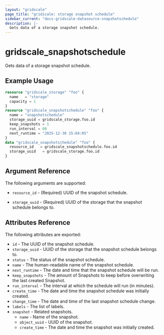 ```yaml
---
layout: "gridscale"
page_title: "gridscale: storage snapshot schedule"
sidebar_current: "docs-gridscale-datasource-snapshotschedule"
description: |-
  Gets data of a storage snapshot schedule.
---
```


# gridscale_snapshotschedule

Gets data of a storage snapshot schedule.

## Example Usage

```terraform
resource "gridscale_storage" "foo" {
  name   = "storage"
  capacity = 1
}
resource "gridscale_snapshotschedule" "foo" {
  name = "snapshotschedule"
  storage_uuid = gridscale_storage.foo.id
  keep_snapshots = 1
  run_interval = 60
  next_runtime = "2025-12-30 15:04:05"
}
data "gridscale_snapshotschedule" "foo" {
  resource_id   = gridscale_snapshotschedule.foo.id
  storage_uuid   = gridscale_storage.foo.id
}
```

## Argument Reference

The following arguments are supported:

* `resource_id` - (Required) UUID of the snapshot schedule.

* `storage_uuid` - (Required) UUID of the storage that the snapshot schedule belongs to.

## Attributes Reference

The following attributes are exported:

* `id` - The UUID of the snapshot schedule.
* `storage_uuid` - UUID of the storage that the snapshot schedule belongs to.
* `status` - The status of the snapshot schedule.
* `name` - The human-readable name of the snapshot schedule.
* `next_runtime` - The date and time that the snapshot schedule will be run.
* `keep_snapshots` - The amount of Snapshots to keep before overwriting the last created Snapshot.
* `run_interval` - The interval at which the schedule will run (in minutes).
* `create_time` - The date and time the snapshot schedule was initially created.
* `change_time` - The date and time of the last snapshot schedule change.
* `labels` - The list of labels.
* `snapshot` - Related snapshots.
  * `name` - Name of the snapshot.
  * `object_uuid` - UUID of the snapshot.
  * `create_time` - The date and time the snapshot was initially created.

